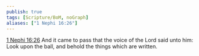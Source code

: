 ```yaml
---
publish: true
tags: [Scripture/BoM, noGraph]
aliases: ["1 Nephi 16:26"]
---
```

[1 Nephi 16:26](https://churchofjesuschrist.org/study/scriptures/bofm/1-ne/16?lang=eng&id=p26#p26) And it came to pass that the voice of the Lord said unto him: Look upon the ball, and behold the things which are written.
